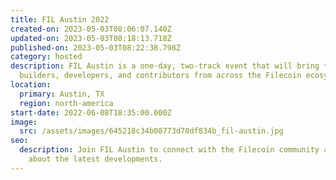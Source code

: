 ```yaml
---
title: FIL Austin 2022
created-on: 2023-05-03T08:06:07.140Z
updated-on: 2023-05-03T08:18:13.718Z
published-on: 2023-05-03T08:22:38.798Z
category: hosted
description: FIL Austin is a one-day, two-track event that will bring together
  builders, developers, and contributors from across the Filecoin ecosystem!
location:
  primary: Austin, TX
  region: north-america
start-date: 2022-06-08T18:35:00.000Z
image:
  src: /assets/images/645218c34b08773d70df834b_fil-austin.jpg
seo:
  description: Join FIL Austin to connect with the Filecoin community and learn
    about the latest developments.
---
```

